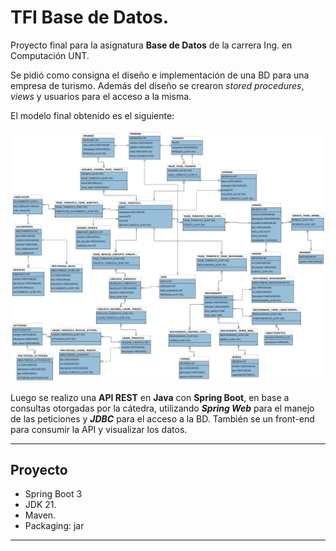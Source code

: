 # TFI Base de Datos.

Proyecto final para la asignatura **Base de Datos** de la carrera Ing. en Computación UNT. 

Se pidió como consigna el diseño e implementación de una BD para una empresa de turismo. Además del diseño se crearon *stored procedures*, *views* y usuarios para el acceso a la misma.

El modelo final obtenido es el siguiente:

![TFI_2.png](src/main/resources/TFI_2.png)

Luego se realizo una **API REST** en **Java** con **Spring Boot**, en base a consultas otorgadas por la cátedra, utilizando ***Spring Web*** para el manejo de las peticiones y ***JDBC***  para el acceso a la BD. También se un front-end para consumir la API y visualizar los datos.

---

## Proyecto
- Spring Boot 3
- JDK 21.
- Maven.
- Packaging: jar
---
